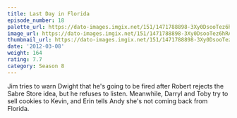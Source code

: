 ```yaml
---
title: Last Day in Florida
episode_number: 18
palette_url: https://dato-images.imgix.net/151/1471788898-3Xy0DsooTez6hRAbL6TOooJTRtX.jpg?ixlib=rb-1.1.0&ch=DPR%2CWidth&auto=enhance&palette=json
image_url: https://dato-images.imgix.net/151/1471788898-3Xy0DsooTez6hRAbL6TOooJTRtX.jpg?ixlib=rb-1.1.0&ch=DPR%2CWidth&auto=compress%2Cformat&w=500
thumbnail_url: https://dato-images.imgix.net/151/1471788898-3Xy0DsooTez6hRAbL6TOooJTRtX.jpg?ixlib=rb-1.1.0&ch=DPR%2CWidth&auto=enhance&w=500&h=280&fit=crop&fm=jpg
date: '2012-03-08'
weight: 164
rating: 7.7
category: Season 8
---
```


Jim tries to warn Dwight that he's going to be fired after Robert rejects the Sabre Store idea, but he refuses to listen. Meanwhile, Darryl and Toby try to sell cookies to Kevin, and Erin tells Andy she's not coming back from Florida.